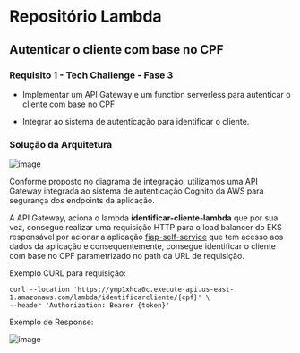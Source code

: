 # Repositório Lambda 
## Autenticar o cliente com base no CPF

### Requisito 1 - Tech Challenge - Fase 3

* Implementar um API Gateway e um function serverless para autenticar o cliente com base no CPF

* Integrar ao sistema de autenticação para identificar o cliente.

### Solução da Arquitetura

![image](architecture.jpg)

Conforme proposto no diagrama de integração, utilizamos uma API Gateway integrada ao sistema de autenticação Cognito da AWS para segurança dos endpoints da aplicação.

A API Gateway, aciona o lambda **identificar-cliente-lambda** que por sua vez, consegue realizar uma requisição HTTP para o load balancer do EKS responsável por acionar a aplicação [fiap-self-service](https://github.com/Fiap-Self-Service/fiap-self-service) que tem acesso aos dados da aplicação e consequentemente, consegue identificar o cliente com base no CPF parametrizado no path da URL de requisição.

Exemplo CURL para requisição: 
```
curl --location 'https://ymp1xhca0c.execute-api.us-east-1.amazonaws.com/lambda/identificarcliente/{cpf}' \
--header 'Authorization: Bearer {token}'
```

Exemplo de Response:

![image](response.PNG)